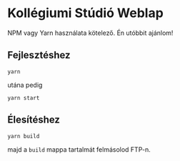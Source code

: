 # Kollégiumi Stúdió Weblap

NPM vagy Yarn használata kötelező. Én utóbbit ajánlom!

## Fejlesztéshez

`yarn`

utána pedig

`yarn start`

## Élesítéshez

`yarn build`

majd a `build` mappa tartalmát felmásolod FTP-n.
